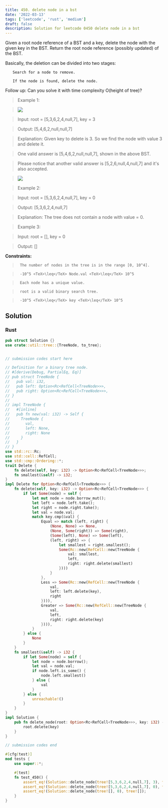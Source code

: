 ```yaml
---
title: 450. delete node in a bst
date: '2022-03-13'
tags: ['leetcode', 'rust', 'medium']
draft: false
description: Solution for leetcode 0450 delete node in a bst
---
```


 

  Given a root node reference of a BST and a key, delete the node with the given key in the BST. Return the root node reference (possibly updated) of the BST.

  Basically, the deletion can be divided into two stages:

  <ol>

  	Search for a node to remove.

  	If the node is found, delete the node.

  </ol>

  Follow up: Can you solve it with time complexity O(height of tree)?

   

 >   Example 1:

 >   ![](https://assets.leetcode.com/uploads/2020/09/04/del_node_1.jpg)

 >   Input: root <TeX>=</TeX> [5,3,6,2,4,null,7], key <TeX>=</TeX> 3

 >   Output: [5,4,6,2,null,null,7]

 >   Explanation: Given key to delete is 3. So we find the node with value 3 and delete it.

 >   One valid answer is [5,4,6,2,null,null,7], shown in the above BST.

 >   Please notice that another valid answer is [5,2,6,null,4,null,7] and it's also accepted.

 >   ![](https://assets.leetcode.com/uploads/2020/09/04/del_node_supp.jpg)

  

 >   Example 2:

  

 >   Input: root <TeX>=</TeX> [5,3,6,2,4,null,7], key <TeX>=</TeX> 0

 >   Output: [5,3,6,2,4,null,7]

 >   Explanation: The tree does not contain a node with value <TeX>=</TeX> 0.

  

 >   Example 3:

  

 >   Input: root <TeX>=</TeX> [], key <TeX>=</TeX> 0

 >   Output: []

  

   

  **Constraints:**

  

 >   	The number of nodes in the tree is in the range [0, 10^4].

 >   	-10^5 <TeX>\leq</TeX> Node.val <TeX>\leq</TeX> 10^5

 >   	Each node has a unique value.

 >   	root is a valid binary search tree.

 >   	-10^5 <TeX>\leq</TeX> key <TeX>\leq</TeX> 10^5


## Solution
### Rust
```rust
pub struct Solution {}
use crate::util::tree::{TreeNode, to_tree};


// submission codes start here

// Definition for a binary tree node.
// #[derive(Debug, PartialEq, Eq)]
// pub struct TreeNode {
//   pub val: i32,
//   pub left: Option<Rc<RefCell<TreeNode>>>,
//   pub right: Option<Rc<RefCell<TreeNode>>>,
// }
// 
// impl TreeNode {
//   #[inline]
//   pub fn new(val: i32) -> Self {
//     TreeNode {
//       val,
//       left: None,
//       right: None
//     }
//   }
// }
use std::rc::Rc;
use std::cell::RefCell;
use std::cmp::Ordering::*;
trait Delete {
    fn delete(self, key: i32) -> Option<Rc<RefCell<TreeNode>>>;
    fn smallest(&self) -> i32;
}
impl Delete for Option<Rc<RefCell<TreeNode>>> {
    fn delete(self, key: i32) -> Option<Rc<RefCell<TreeNode>>> {
        if let Some(node) = self {
            let mut node = node.borrow_mut();
            let left = node.left.take();
            let right = node.right.take();
            let val = node.val;
            match key.cmp(&val) {
                Equal => match (left, right) {
                    (None, None) => None,
                    (None, Some(right)) => Some(right),
                    (Some(left), None) => Some(left),
                    (left, right) => {
                        let smallest = right.smallest();
                        Some(Rc::new(RefCell::new(TreeNode {
                            val: smallest,
                            left,
                            right: right.delete(smallest)
                        })))
                    }
                },
                Less => Some(Rc::new(RefCell::new(TreeNode {
                    val,
                    left: left.delete(key),
                    right
                }))),
                Greater => Some(Rc::new(RefCell::new(TreeNode {
                    val,
                    left,
                    right: right.delete(key)
                }))),
            }
        } else {
            None
        }
    }
    fn smallest(&self) -> i32 {
        if let Some(node) = self {
            let node = node.borrow();
            let val = node.val;
            if node.left.is_some() {
                node.left.smallest()
            } else {
                val
            }
        } else {
            unreachable!()
        }
    }
}
impl Solution {
    pub fn delete_node(root: Option<Rc<RefCell<TreeNode>>>, key: i32) -> Option<Rc<RefCell<TreeNode>>> {
        root.delete(key)
    }
}

// submission codes end

#[cfg(test)]
mod tests {
    use super::*;

    #[test]
    fn test_450() {
        assert_eq!(Solution::delete_node(tree![5,3,6,2,4,null,7], 3), tree![5,4,6,2,null,null,7]);
        assert_eq!(Solution::delete_node(tree![5,3,6,2,4,null,7], 0), tree![5,3,6,2,4,null,7]);
        assert_eq!(Solution::delete_node(tree![], 0), tree![]);
    }
}

```

